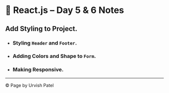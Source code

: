 # 🚀 React.js – Day 5 & 6 Notes

## Add Styling to Project.

* ### Styling `Header` and `Footer`.
* ### Adding Colors and Shape to `Form`.
* ### Making Responsive.

---
© Page by Urvish Patel